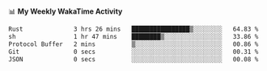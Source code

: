 <!--
**stamp711/stamp711** is a ✨ _special_ ✨ repository because its `README.md` (this file) appears on your GitHub profile.

Here are some ideas to get you started:

- 🔭 I’m currently working on ...
- 🌱 I’m currently learning ...
- 👯 I’m looking to collaborate on ...
- 🤔 I’m looking for help with ...
- 💬 Ask me about ...
- 📫 How to reach me: ...
- 😄 Pronouns: ...
- ⚡ Fun fact: ...
-->

📊 **My Weekly WakaTime Activity**

<!--START_SECTION:waka-->

```txt
Rust              3 hrs 26 mins   ████████████████▒░░░░░░░░   64.83 %
sh                1 hr 47 mins    ████████▒░░░░░░░░░░░░░░░░   33.86 %
Protocol Buffer   2 mins          ▒░░░░░░░░░░░░░░░░░░░░░░░░   00.86 %
Git               0 secs          ░░░░░░░░░░░░░░░░░░░░░░░░░   00.31 %
JSON              0 secs          ░░░░░░░░░░░░░░░░░░░░░░░░░   00.08 %
```

<!--END_SECTION:waka-->

